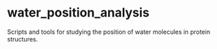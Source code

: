# water_position_analysis
Scripts and tools for studying the position of water molecules in protein structures.
